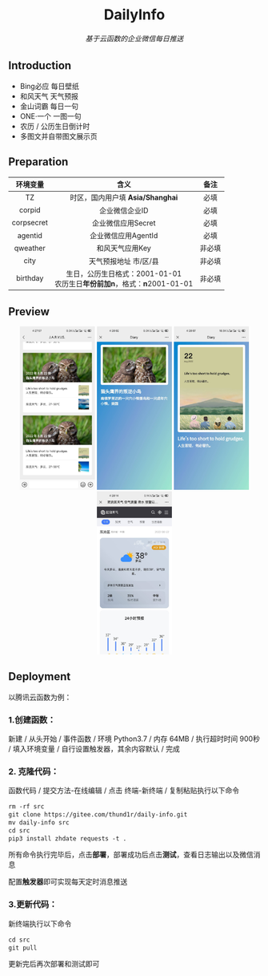 <h1 align="center">DailyInfo</h1>
<h6 align="center">基于云函数的企业微信每日推送</h6>

## Introduction

- Bing必应 每日壁纸
- 和风天气 天气预报
- 金山词霸 每日一句
- ONE·一个 一图一句
- 农历 / 公历生日倒计时
- 多图文并自带图文展示页

## Preparation

|  环境变量  |                             含义                             |  备注  |
| :--------: | :----------------------------------------------------------: | :----: |
|     TZ     |              时区，国内用户填 **Asia/Shanghai**              |  必填  |
|   corpid   |                        企业微信企业ID                        |  必填  |
| corpsecret |                      企业微信应用Secret                      |  必填  |
|  agentid   |                     企业微信应用AgentId                      |  必填  |
|  qweather  |                       和风天气应用Key                        | 非必填 |
|    city    |                    天气预报地址 市/区/县                     | 非必填 |
|  birthday  | 生日，公历生日格式：2001-01-01<br />农历生日**年份前加n**，格式：**n**2001-01-01 | 非必填 |

## Preview

<div align=center><img src="pic/首页.jpg" width="150" alt="DiaryIndex"/>  <img src="pic/必应.jpg" width="150" alt="DiaryShow"/>  <img src="pic/金山词霸.jpg" width="150" alt="DiaryShow"/>  <img src="pic/和风.jpg" width="150" alt="DiaryShow"/></div>

## Deployment

以腾讯云函数为例：

### 1.创建函数：

新建 / 从头开始 / 事件函数 / 环境 Python3.7 / 内存 64MB / 执行超时时间 900秒 / 填入环境变量 / 自行设置触发器，其余内容默认 / 完成

### 2. 克隆代码：

函数代码 / 提交方法-在线编辑 / 点击 终端-新终端 / 复制粘贴执行以下命令

```shell
rm -rf src
git clone https://gitee.com/thund1r/daily-info.git
mv daily-info src
cd src
pip3 install zhdate requests -t .
```

所有命令执行完毕后，点击**部署**，部署成功后点击**测试**，查看日志输出以及微信消息

配置**触发器**即可实现每天定时消息推送

### 3.更新代码：

新终端执行以下命令

```shell
cd src
git pull
```

更新完后再次部署和测试即可
